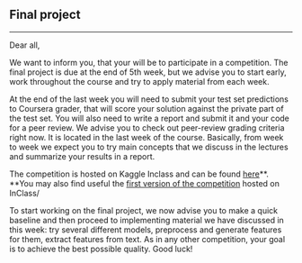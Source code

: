 ## Final project

*****

Dear all,

We want to inform you, that your  will be to participate in a competition. The
final project is due at the end of 5th week, but we advise you to start early, 
work throughout the course and try to apply material from each week. 

At the end of the last week you will need to submit your test set predictions to
Coursera grader, that will score your solution against the private part of the
test set. You will also need to write a report and submit it and your code for a
peer review. We advise you to check out peer-review grading criteria right now.
It is located in the last week of the course. Basically, from week to week we
expect you to try main concepts that we discuss in the lectures and summarize
your results in a report.

The competition is hosted on Kaggle Inclass and can be found
[here](https://www.kaggle.com/c/competitive-data-science-predict-future-sales)**.
**You may also find useful the [first version of the
competition](https://www.kaggle.com/c/competitive-data-science-final-project)
hosted on InClass/

To start working on the final project, we now advise you to make a quick
baseline and then proceed to implementing material we have discussed in this
week: try several different models, preprocess and generate features for them,
extract features from text. As in any other competition, your goal is to achieve
the best possible quality. Good luck!
